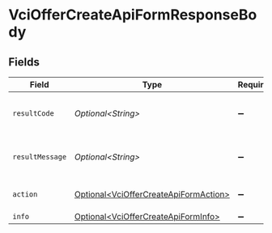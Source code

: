 # VciOfferCreateApiFormResponseBody


## Fields

| Field                                                                                            | Type                                                                                             | Required                                                                                         | Description                                                                                      |
| ------------------------------------------------------------------------------------------------ | ------------------------------------------------------------------------------------------------ | ------------------------------------------------------------------------------------------------ | ------------------------------------------------------------------------------------------------ |
| `resultCode`                                                                                     | *Optional\<String>*                                                                              | :heavy_minus_sign:                                                                               | The code which represents the result of the API call.                                            |
| `resultMessage`                                                                                  | *Optional\<String>*                                                                              | :heavy_minus_sign:                                                                               | A short message which explains the result of the API call.                                       |
| `action`                                                                                         | [Optional\<VciOfferCreateApiFormAction>](../../models/operations/VciOfferCreateApiFormAction.md) | :heavy_minus_sign:                                                                               | The result of the `/vci/offer/create` API call.                                                  |
| `info`                                                                                           | [Optional\<VciOfferCreateApiFormInfo>](../../models/operations/VciOfferCreateApiFormInfo.md)     | :heavy_minus_sign:                                                                               | N/A                                                                                              |